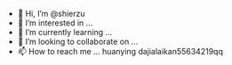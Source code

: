 - 👋 Hi, I’m @shierzu
- 👀 I’m interested in ...
- 🌱 I’m currently learning ...
- 💞️ I’m looking to collaborate on ...
- 📫 How to reach me ...
huanying dajialaikan55634219qq
<!---
shierzu/shierzu is a ✨ special ✨ repository because its `README.md` (this file) appears on your GitHub profile.
You can click the Preview link to take a look at your changes.
--->
